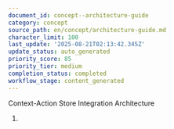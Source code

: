 ```yaml
---
document_id: concept--architecture-guide
category: concept
source_path: en/concept/architecture-guide.md
character_limit: 100
last_update: '2025-08-21T02:13:42.345Z'
update_status: auto_generated
priority_score: 85
priority_tier: medium
completion_status: completed
workflow_stage: content_generated
---
```

Context-Action Store Integration Architecture

1.
